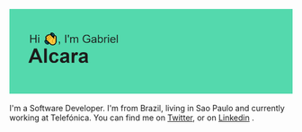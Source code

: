 [![Header](https://github.com/gabsalcara/gabsalcara/blob/main/header.png "Header")](https://dev.to/gabsalcara/)

I'm a Software Developer. I'm from Brazil, living in Sao Paulo and currently working at Telefónica. You can find me on <a href="https://twitter.com/gabsalcara/">Twitter</a>, or on <a href="https://www.linkedin.com/in/gabrielalcara/">Linkedin</a> .
